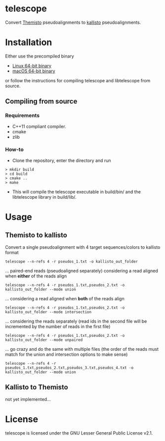 # telescope
Convert [Themisto](https://github.com/jnalanko/Themisto)
pseudoalignments to [kallisto](https://github.com/pachterlab/kallisto) pseudoalignments.

# Installation
Either use the precompiled binary
* [Linux 64-bit binary](https://github.com/tmaklin/telescope/releases/download/v0.1.1/telescope-v0.1.1_linux_x86-64.tar.gz)
* [macOS 64-bit binary](https://github.com/tmaklin/telescope/releases/download/v0.1.1/telescope-v0.1.1_macOS_x86-64.tar.gz)

or follow the instructions for compiling telescope and libtelescope from source.

## Compiling from source
### Requirements
- C++11 compliant compiler.
- cmake
- zlib

### How-to
- Clone the repository, enter the directory and run
```
> mkdir build
> cd build
> cmake ..
> make
```
- This will compile the telescope executable in build/bin/ and the libtelescope library in build/lib/.

# Usage
## Themisto to kallisto
Convert a single pseudoalignment with 4 target sequences/colors to kallisto format
```
telescope --n-refs 4 -r pseudos_1.txt -o kallisto_out_folder
```
... paired-end reads (pseudoaligned separately) considering a read aligned when __either__ of the reads align
```
telescope --n-refs 4 -r pseudos_1.txt,pseudos_2.txt -o kallisto_out_folder --mode union
```
... considering a read aligned when __both__ of the reads align
```
telescope --n-refs 4 -r pseudos_1.txt,pseudos_2.txt -o kallisto_out_folder --mode intersection
```
... considering the reads separately (read ids in the second file will
be incremented by the number of reads in the first file)
```
telescope --n-refs 4 -r pseudos_1.txt,pseudos_2.txt -o kallisto_out_folder --mode unpaired
```
... go crazy and do the same with multiple files (the order of the
reads must match for the union and intersection options to make sense)
```
telescope --n-refs 4 -r pseudos_1.txt,pseudos_2.txt,pseudos_3.txt,pseudos_4.txt -o kallisto_out_folder --mode union
```

## Kallisto to Themisto
not yet implemented...

# License
telescope is licensed under the GNU Lesser General Public License v2.1. 

